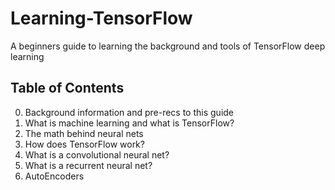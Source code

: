 # Learning-TensorFlow
A beginners guide to learning the background and tools of TensorFlow deep learning

## Table of Contents
0. Background information and pre-recs to this guide
1. What is machine learning and what is TensorFlow?
2. The math behind neural nets
3. How does TensorFlow work?
4. What is a convolutional neural net?
5. What is a recurrent neural net?
6. AutoEncoders
